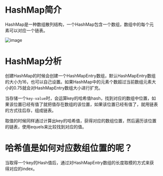 
# HashMap简介
HashMap是一种数组散列结构，一个HashMap包含一个数组，数组中的每个元素可以对应一个链表。  

![image](http://ogemdlrap.bkt.clouddn.com/hashmap1.jpg)  

# HashMap分析

创建HashMap的时候会创建一个HashMapEntry数组，默认HashMapEntry数组的大小为16，也可以自己设置。如果HashMap中的元素个数超过当前数组元素大小的0.75就会对HashMapEntry数组大小进行扩充。  

当存储一个`key-value`时，会运算key的哈希值hash，找到对应的数组中位置，如果该位置已经有值了就把值存在数组的该位置，如果该位置已经有值了，就用链表的方式往后存，组成链表。  

取值的时候同样通过计算出key的哈希值，获得对应的数组位置，然后遍历该位置的链表，使用equels来比较找到对应的值。  

# 哈希值是如何对应数组位置的呢？
当取得一个key的Hash值后，通过对HashMapEntry数组的长度取模的方式来获得对应的index。